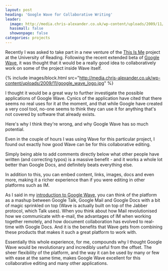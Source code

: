 ```yaml
---
layout: post
heading: 'Google Wave for Collaborative Writing'
leader:
  image: http://media.chris-alexander.co.uk/wp-content/uploads/2009/11/google_wave_logo.jpg
  hassmall: false
  showonpage: false
categories: projects
---
```


Recently I was asked to take part in a new venture of the [This Is Me](http://thisisme.reading.ac.uk/) project at the University of Reading. Following the recent extended beta of [Google Wave](https://wave.google.com/), it was thought that it would be a really good idea to collaboratively work on some of the project inside Wave itself.

{% include images/block.html src="http://media.chris-alexander.co.uk/wp-content/uploads/2009/11/google_wave_logo.jpg" %}

I thought it would be a great way to further investigate the possible applications of Google Wave. Cynics of the application have cited that there seems no real uses for it at the moment, and that while Google have created a very cool tool, no-one seems to think they can use it for anything that's not covered by software that already exists.

Here's why I think they're wrong, and why Google Wave has so much potential.

Even in the couple of hours I was using Wave for this particular project, I found out exactly how good Wave can be for this collaborative editing.

Simply being able to add comments directly below what other people have written (and correcting typos) is a massive benefit - and it works a whole lot better than Google Docs, and definitely beats everything else.

In addition to this, you can embed content, links, images, docs and even more, making it a richer experience than if you were editing in other platforms such as IM.

As I said in my [introduction to Google Wave](/713), you can think of the platform as a mashup between Google Talk, Google Mail and Google Docs with a bit of magic sprinkled on top (Wave is actually built on top of the Jabber protocol, which Talk uses). When you think about how Mail revolutionised how we communicate with e-mail, the advantages of IM when working together remotely, and how document collaboration has evolved to real-time with Google Docs. And it is the benefits that Wave gets from combining these products that makes it such a great platform to work with.

Essentially this whole experience, for me, compounds why I thought Google Wave would be revolutionary and incredibly useful from the offset. The sheer flexibility of the platform, and the way it can be used by many or few with ease at the same time, makes Google Wave excellent for this collaborative editing and many other applications.

